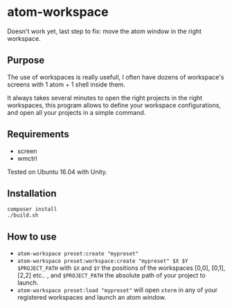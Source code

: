 # atom-workspace

Doesn't work yet, last step to fix: move the atom window in the right workspace.

## Purpose

The use of workspaces is really usefull, I often have dozens of workspace's screens with 1 atom + 1 shell inside them.

It always takes several minutes to open the right projects in the right workspaces, this program allows to define your workspace configurations, and open all your projects in 
a simple command.

## Requirements

- screen
- wmctrl

Tested on Ubuntu 16.04 with Unity.

## Installation

```
composer install
./build.sh
```

## How to use

- `atom-workspace preset:create "mypreset"`
- `atom-workspace preset:workspace:create "mypreset" $X $Y $PROJECT_PATH`  with `$X` and `$Y` the positions of the workspaces [0,0], [0,1], [2,2] etc.. , and `$PROJECT_PATH` the absolute path of your project to launch.
- `atom-workspace preset:load "mypreset"` will open `xterm` in any of your registered workspaces and launch an atom window. 
